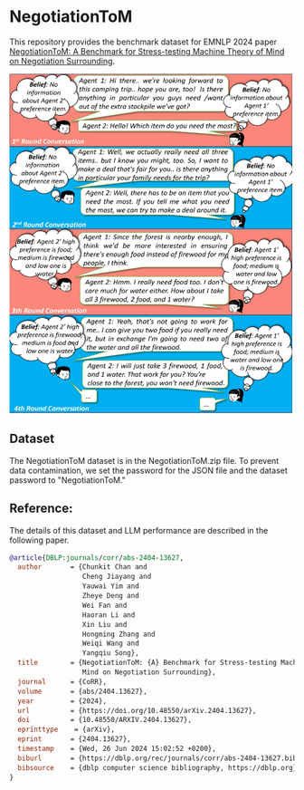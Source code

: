# NegotiationToM
This repository provides the benchmark dataset for EMNLP 2024 paper [NegotiationToM: A Benchmark for Stress-testing Machine Theory of Mind on Negotiation Surrounding](https://arxiv.org/abs/2404.13627).

<img src="https://github.com/HKUST-KnowComp/NegotiationToM/blob/main/Example_Figure.jpg" width="500" height="600">

## Dataset
The NegotiationToM dataset is in the NegotiationToM.zip file. To prevent data contamination, we set the password for the JSON file and the dataset password to "NegotiationToM."

## Reference:
The details of this dataset and LLM performance are described in the following paper.
```bibtex
@article{DBLP:journals/corr/abs-2404-13627,
  author       = {Chunkit Chan and
                  Cheng Jiayang and
                  Yauwai Yim and
                  Zheye Deng and
                  Wei Fan and
                  Haoran Li and
                  Xin Liu and
                  Hongming Zhang and
                  Weiqi Wang and
                  Yangqiu Song},
  title        = {NegotiationToM: {A} Benchmark for Stress-testing Machine Theory of
                  Mind on Negotiation Surrounding},
  journal      = {CoRR},
  volume       = {abs/2404.13627},
  year         = {2024},
  url          = {https://doi.org/10.48550/arXiv.2404.13627},
  doi          = {10.48550/ARXIV.2404.13627},
  eprinttype    = {arXiv},
  eprint       = {2404.13627},
  timestamp    = {Wed, 26 Jun 2024 15:02:52 +0200},
  biburl       = {https://dblp.org/rec/journals/corr/abs-2404-13627.bib},
  bibsource    = {dblp computer science bibliography, https://dblp.org}
}
```
